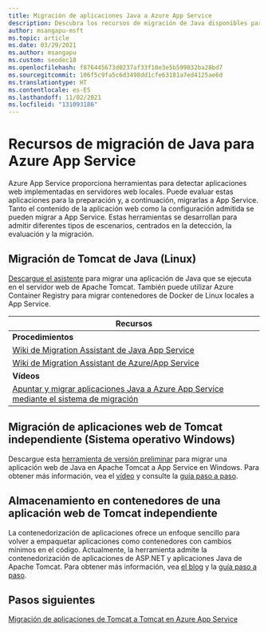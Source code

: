 ```yaml
---
title: Migración de aplicaciones Java a Azure App Service
description: Descubra los recursos de migración de Java disponibles para Azure App Service.
author: msangapu-msft
ms.topic: article
ms.date: 03/29/2021
ms.author: msangapu
ms.custom: seodec18
ms.openlocfilehash: f876445673d0237af33f10e3e5b599032ba28bd7
ms.sourcegitcommit: 106f5c9fa5c6d3498dd1cfe63181a7ed4125ae6d
ms.translationtype: HT
ms.contentlocale: es-ES
ms.lasthandoff: 11/02/2021
ms.locfileid: "131093186"
---
```

# <a name="java-migration-resources-for-azure-app-service"></a>Recursos de migración de Java para Azure App Service

Azure App Service proporciona herramientas para detectar aplicaciones web implementadas en servidores web locales. Puede evaluar estas aplicaciones para la preparación y, a continuación, migrarlas a App Service. Tanto el contenido de la aplicación web como la configuración admitida se pueden migrar a App Service. Estas herramientas se desarrollan para admitir diferentes tipos de escenarios, centrados en la detección, la evaluación y la migración.

## <a name="java-tomcat-migration-linux"></a>Migración de Tomcat de Java (Linux)

[Descargue el asistente](https://azure.microsoft.com/services/app-service/migration-assistant/) para migrar una aplicación de Java que se ejecuta en el servidor web de Apache Tomcat. También puede utilizar Azure Container Registry para migrar contenedores de Docker de Linux locales a App Service.

| Recursos |
|-----------|
| **Procedimientos** |
| [Wiki de Migration Assistant de Java App Service](https://github.com/Azure/App-Service-Migration-Assistant/wiki/TOMCAT-Java-Information) |
| [Wiki de Migration Assistant de Azure/App Service](https://github.com/Azure/App-Service-Migration-Assistant/wiki/Linux-Notes) |
| **Vídeos** |
|[Apuntar y migrar aplicaciones Java a Azure App Service mediante el sistema de migración](https://www.youtube.com/watch?v=Mpxa0KE0X9k) |

## <a name="standalone-tomcat-web-app-migration-windows-os"></a>Migración de aplicaciones web de Tomcat independiente (Sistema operativo Windows)

Descargue esta [herramienta de versión preliminar](https://azure.microsoft.com/services/app-service/migration-assistant/) para migrar una aplicación web de Java en Apache Tomcat a App Service en Windows. Para obtener más información, vea el [vídeo](https://channel9.msdn.com/Shows/The-Launch-Space/Updates-on-Migrating-to-Azure-App-Service) y consulte la [guía paso a paso](https://github.com/Azure/App-Service-Migration-Assistant/wiki/TOMCAT-Java-Information).

## <a name="containerize-standalone-tomcat-web-app"></a>Almacenamiento en contenedores de una aplicación web de Tomcat independiente

La contenedorización de aplicaciones ofrece un enfoque sencillo para volver a empaquetar aplicaciones como contenedores con cambios mínimos en el código. Actualmente, la herramienta admite la contenedorización de aplicaciones de ASP.NET y aplicaciones Java de Apache Tomcat. Para obtener más información, vea [el blog](https://azure.microsoft.com/blog/accelerate-application-modernization-with-azure-migrate-app-containerization/) y la [guía paso a paso](../migrate/tutorial-app-containerization-java-app-service.md).

## <a name="next-steps"></a>Pasos siguientes

[Migración de aplicaciones de Tomcat a Tomcat en Azure App Service](/azure/developer/java/migration/migrate-tomcat-to-tomcat-app-service)
